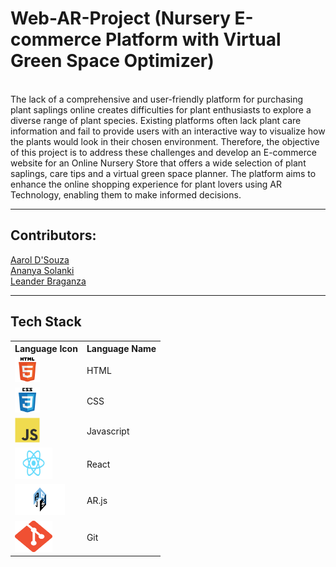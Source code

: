 # Web-AR-Project (Nursery E-commerce Platform with Virtual Green Space Optimizer)
<br>The lack of a comprehensive and user-friendly platform for purchasing plant saplings online creates difficulties for plant enthusiasts to explore a diverse range of plant species. Existing platforms often lack plant care information and fail to provide users with an interactive way to visualize how the plants would look in their chosen environment. Therefore, the objective of this project is to address these challenges and develop an E-commerce website for an Online Nursery Store that offers a wide selection of plant saplings, care tips and a virtual green space planner. The platform aims to enhance the online shopping experience for plant lovers using AR Technology, enabling them to make informed decisions.<br> <hr>
## Contributors: 
[Aarol D'Souza](https://github.com/AarDG10) <br> [Ananya Solanki](https://github.com/ananyasolanki1)
<br> [Leander Braganza](https://github.com/Leebro10) <br><hr>
## Tech Stack
<table>
    <tr>
        <th>Language Icon</th>
        <th>Language Name</th>
    </tr>
    <tr>
        <td> 
            <img src="https://raw.githubusercontent.com/devicons/devicon/master/icons/html5/html5-original-wordmark.svg" width="40" height="40"> 
        </td>
        <td>HTML</td>
    </tr>
    <tr>
        <td> 
            <img src="https://raw.githubusercontent.com/devicons/devicon/master/icons/css3/css3-original-wordmark.svg" width="40" height="40"> 
        </td>
        <td>CSS</td>
    </tr>
    <tr>
        <td> 
            <img src="https://raw.githubusercontent.com/devicons/devicon/master/icons/javascript/javascript-original.svg" width="40" height="40"> 
        </td>
        <td>Javascript</td>
    </tr>
    <tr>
        <td> 
            <img src="https://github.com/AarDG10/Web-AR-Project/blob/main/Images/React_Icon-removebg-preview.png" width="60" height="50"> 
        </td>
        <td>React</td>
    </tr>
    <tr>
        <td> 
            <img src="https://github.com/AarDG10/Web-AR-Project/blob/main/Images/Ar-js_icon-removebg-preview.png" width="80" height="50"> 
        </td>
        <td>AR.js</td>
    </tr>
    <tr>
        <td> 
            <img src="https://github.com/AarDG10/Web-AR-Project/blob/main/Images/Git-Icon-1788C.png" width="60" height="50"> 
        </td>
        <td>Git</td>
    </tr>
</table>